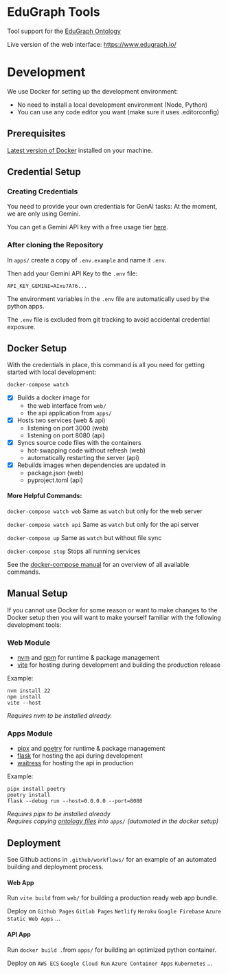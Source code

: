 # EduGraph Tools

Tool support for the [EduGraph Ontology](https://github.com/christian-bick/edugraph-ontology)

Live version of the web interface: https://www.edugraph.io/

# Development

We use Docker for setting up the development environment:

- No need to install a local development environment (Node, Python)
- You can use any code editor you want (make sure it uses .editorconfig)

## Prerequisites

[Latest version of Docker](https://docs.docker.com/engine/install/) installed on your machine.

## Credential Setup

### Creating Credentials

You need to provide your own credentials for GenAI tasks: At the moment, we are only using Gemini.

You can get a Gemini API key with a free usage tier [here](https://ai.google.dev/gemini-api/docs/api-key).

### After cloning the Repository

In ``apps/`` create a copy of ``.env.example`` and name it ``.env``.

Then add your Gemini API Key to the ``.env`` file:

```
API_KEY_GEMINI=AIxu7A76...
```

The environment variables in the ``.env`` file are automatically used by the python apps. 

The ``.env`` file is excluded from git tracking to avoid accidental credential exposure.

## Docker Setup

With the credentials in place, this command is all you need for getting started with local development:
```
docker-compose watch
```

- [x] Builds a docker image for
  - the web interface from `web/`
  - the api application from `apps/`
- [x] Hosts two services (web & api)
  - listening on port 3000 (web)
  - listening on port 8080 (api)
- [x] Syncs source code files with the containers
  - hot-swapping code without refresh (web)
  - automatically restarting the server (api)
- [x] Rebuilds images when dependencies are updated in
  - package.json (web)
  - pyproject.toml (api)

#### More Helpful Commands:

`docker-compose watch web` Same as `watch` but only for the web server

`docker-compose watch api` Same as `watch` but only for the api server

`docker-compose up` Same as `watch` but without file sync

`docker-compose stop` Stops all running services

See the [docker-compose manual](https://docs.docker.com/reference/cli/docker/compose/) for an overview of all available 
commands.

## Manual Setup

If you cannot use Docker for some reason or want to make changes to the Docker setup then you
will want to make yourself familiar with the following development tools:

### Web Module

- [nvm](https://github.com/nvm-sh/nvm) and [npm](https://www.npmjs.com/) for runtime & package management
- [vite](https://vite.dev/) for hosting during development and building the production release

Example:
```
nvm install 22
npm install
vite --host
```

_Requires nvm to be installed already._

### Apps Module

- [pipx](https://github.com/pypa/pipx) and [poetry](https://python-poetry.org/) for runtime & package management
- [flask](https://flask.palletsprojects.com/en/stable/) for hosting the api during development
- [waitress](https://pypi.org/project/waitress/) for hosting the api in production

Example:
``` 
pipx install poetry
poetry install
flask --debug run --host=0.0.0.0 --port=8080
```
_Requires pipx to be installed already_<br>
_Requires copying [ontology files](https://github.com/christian-bick/edugraph-ontology/releases)
into ``apps/`` (automated in the docker setup)_


## Deployment

See Github actions in `.github/workflows/` for an example of an automated building and deployment process.

#### Web App

Run `vite build` from `web/` for building a production ready web app bundle.

Deploy on `Github Pages` `Gitlab Pages` `Netlify` `Heroku` `Google Firebase` `Azure Static Web Apps` ...

#### API App

Run ``docker build .``from ``apps/`` for building an optimized python container.

Deploy on `AWS ECS` `Google Cloud Run` `Azure Container Apps` `Kubernetes` ...